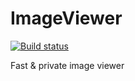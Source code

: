 # ImageViewer

[![Build status](https://ci.appveyor.com/api/projects/status/vm46r8hbajj9hd10?svg=true)](https://ci.appveyor.com/project/LBognanni/imageviewer-cd)

Fast &amp; private image viewer
